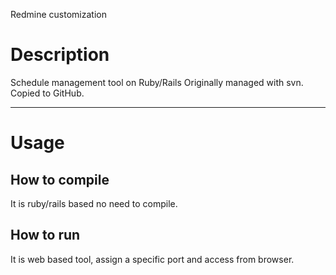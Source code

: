 Redmine customization

# Description
Schedule management tool on Ruby/Rails
Originally managed with svn. Copied to GitHub.

------
# Usage
## How to compile
It is ruby/rails based no need to compile.

## How to run
It is web based tool, assign a specific port and access from browser.
